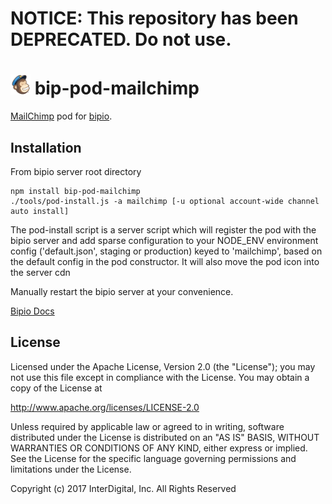 # **NOTICE:** This repository has been **DEPRECATED**. Do not use.
![MailChimp](mailchimp.png) bip-pod-mailchimp
=======

<a href="https://www.mailchimp.com">MailChimp</a> pod for [bipio](https://bip.io).

## Installation

From bipio server root directory

    npm install bip-pod-mailchimp
    ./tools/pod-install.js -a mailchimp [-u optional account-wide channel auto install]

The pod-install script is a server script which will register the pod with the bipio server and add sparse
configuration to your NODE_ENV environment config ('default.json', staging or production)
keyed to 'mailchimp', based on the default config in the pod constructor.  It will also move the
pod icon into the server cdn

Manually restart the bipio server at your convenience.


[Bipio Docs](https://bip.io/docs/pods/mailchimp)

## License

Licensed under the Apache License, Version 2.0 (the "License"); you may not use this file except in compliance with the License. You may obtain a copy of the License at

http://www.apache.org/licenses/LICENSE-2.0

Unless required by applicable law or agreed to in writing, software distributed under the License is distributed on an "AS IS" BASIS, WITHOUT WARRANTIES OR CONDITIONS OF ANY KIND, either express or implied. See the License for the specific language governing permissions and limitations under the License.


Copyright (c) 2017 InterDigital, Inc. All Rights Reserved
